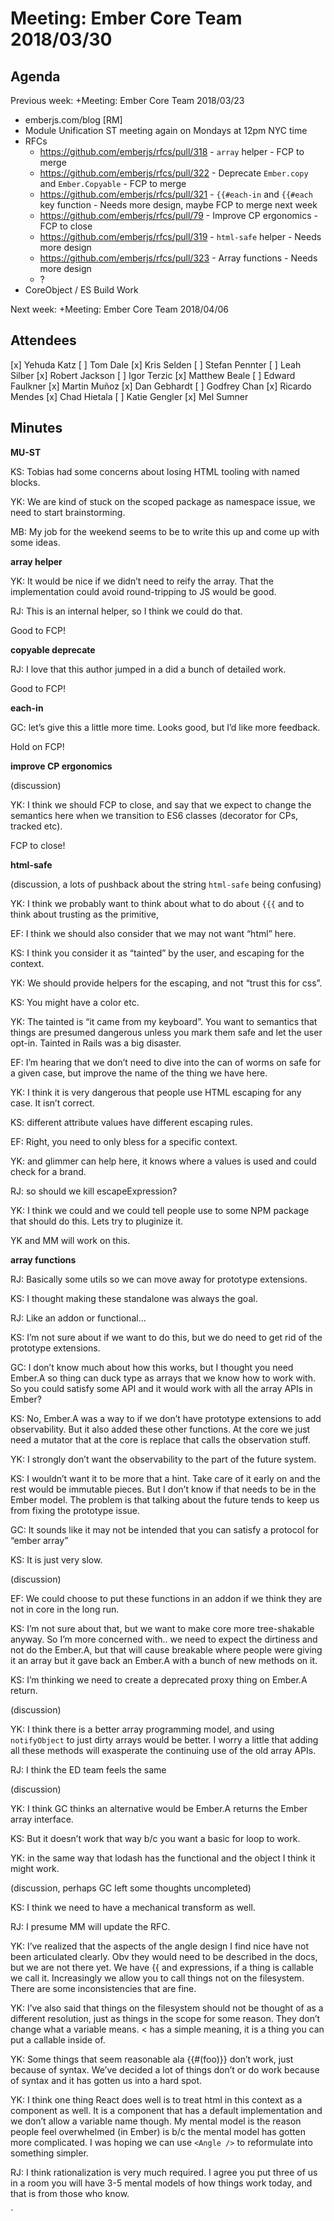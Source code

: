 # Meeting: Ember Core Team 2018/03/30

## Agenda
  Previous week: +Meeting: Ember Core Team 2018/03/23


- emberjs.com/blog [RM]
- Module Unification ST meeting again on Mondays at 12pm NYC time
- RFCs
  - https://github.com/emberjs/rfcs/pull/318 - `array` helper - FCP to merge
  - https://github.com/emberjs/rfcs/pull/322 - Deprecate `Ember.copy` and `Ember.Copyable` - FCP to merge
  - https://github.com/emberjs/rfcs/pull/321 - `{{#each-in` and `{{#each` key function - Needs more design, maybe FCP to merge next week
  - https://github.com/emberjs/rfcs/pull/79 - Improve CP ergonomics - FCP to close
  - https://github.com/emberjs/rfcs/pull/319 - `html-safe` helper - Needs more design
  - https://github.com/emberjs/rfcs/pull/323 - Array functions - Needs more design
  - <AngleBracket />?
- CoreObject / ES<latest> Build Work

Next week: +Meeting: Ember Core Team 2018/04/06

## Attendees
[x] Yehuda Katz
[ ] Tom Dale
[x] Kris Selden
[ ] Stefan Pennter
[ ] Leah Silber
[x] Robert Jackson
[ ] Igor Terzic
[x] Matthew Beale
[ ] Edward Faulkner
[x] Martin Muñoz
[x] Dan Gebhardt
[ ] Godfrey Chan
[x] Ricardo Mendes
[x] Chad Hietala
[ ] Katie Gengler
[x] Mel Sumner
## Minutes

**MU-ST**

KS: Tobias had some concerns about losing HTML tooling with named blocks.

YK: We are kind of stuck on the scoped package as namespace issue, we need to start brainstorming.

MB: My job for the weekend seems to be to write this up and come up with some ideas.

**array helper**

YK: It would be nice if we didn’t need to reify the array. That the implementation could avoid round-tripping to JS would be good.

RJ: This is an internal helper, so I think we could do that.

Good to FCP!

**copyable deprecate**

RJ: I love that this author jumped in a did a bunch of detailed work.

Good to FCP!

**each-in**

GC: let’s give this a little more time. Looks good, but I’d like more feedback.

Hold on FCP!

**improve CP ergonomics**

(discussion)

YK: I think we should FCP to close, and say that we expect to change the semantics here when we transition to ES6 classes (decorator for CPs, tracked etc).

FCP to close!

**html-safe**

(discussion, a lots of pushback about the string `html-safe` being confusing)

YK: I think we probably want to think about what to do about `{{{` and to think about trusting as the primitive,

EF: I think we should also consider that we may not want “html” here.

KS: I think you consider it as “tainted” by the user, and escaping for the context.

YK: We should provide helpers for the escaping, and not “trust this for css”.

KS: You might have a color etc.

YK: The tainted is “it came from my keyboard”. You want to semantics that things are presumed dangerous unless you mark them safe and let the user opt-in. Tainted in Rails was a big disaster.

EF: I’m hearing that we don’t need to dive into the can of worms on safe for a given case, but improve the name of the thing we have here.

YK: I think it is very dangerous that people use HTML escaping for any case. It isn’t correct.

KS: different attribute values have different escaping rules.

EF: Right, you need to only bless for a specific context.

YK: and glimmer can help here, it knows where a values is used and could check for a brand.

RJ: so should we kill escapeExpression?

YK: I think we could and we could tell people use to some NPM package that should do this. Lets try to pluginize it.

YK and MM will work on this.

**array functions**

RJ: Basically some utils so we can move away for prototype extensions.

KS: I thought making these standalone was always the goal.

RJ: Like an addon or functional…

KS: I’m not sure about if we want to do this, but we do need to get rid of the prototype extensions.

GC: I don’t know much about how this works, but I thought you need Ember.A so thing can duck type as arrays that we know how to work with. So you could satisfy some API and it would work with all the array APIs in Ember?

KS: No, Ember.A was a way to if we don’t have prototype extensions to add observability. But it also added these other functions. At the core we just need a mutator that at the core is replace that calls the observation stuff.

YK: I strongly don’t want the observability to the part of the future system.

KS: I wouldn’t want it to be more that a hint. Take care of it early on and the rest would be immutable pieces. But I don’t know if that needs to be in the Ember model. The problem is that talking about the future tends to keep us from fixing the prototype issue.

GC: It sounds like it may not be intended that you can satisfy a protocol for “ember array”

KS: It is just very slow.

(discussion)

EF: We could choose to put these functions in an addon if we think they are not in core in the long run.

KS: I’m not sure about that, but we want to make core more tree-shakable anyway. So I’m more concerned with.. we need to expect the dirtiness and not do the Ember.A, but that will cause breakable where people were giving it an array but it gave back an Ember.A with a bunch of new methods on it.

KS: I’m thinking we need to create a deprecated proxy thing on Ember.A return.

(discussion)

YK: I think there is a better array programming model, and using `notifyObject` to just dirty arrays would be better. I worry a little that adding all these methods will exasperate the continuing use of the old array APIs.

RJ: I think the ED team feels the same

(discussion)

YK: I think GC thinks an alternative would be Ember.A returns the Ember array interface.

KS: But it doesn’t work that way b/c you want a basic for loop to work.

YK: in the same way that lodash has the functional and the object I think it might work.

(discussion, perhaps GC left some thoughts uncompleted)

KS: I think we need to have a mechanical transform as well.

RJ: I presume MM will update the RFC.

**<AngleBracket />**

YK: I’ve realized that the aspects of the angle design I find nice have not been articulated clearly. Obv they would need to be described in the docs, but we are not there yet. We have {{ and expressions, if a thing is callable we call it. Increasingly we allow you to call things not on the filesystem. There are some inconsistencies that are fine.

YK: I’ve also said that things on the filesystem should not be thought of as a different resolution, just as things in the scope for some reason. They don’t change what a variable means. < has a simple meaning, it is a thing you can put a callable inside of.

YK: Some things that seem reasonable ala {{#(foo)}} don’t work, just because of syntax. We’ve decided a lot of things don’t or do work because of syntax and it has gotten us into a hard spot.

YK: I think one thing React does well is to treat html in this context as a component as well. It is a component that has a default implementation and we don’t allow a variable name though. My mental model is the reason people feel overwhelmed (in Ember) is b/c the mental model has gotten more complicated. I was hoping we can use `<Angle />` to reformulate into something simpler.

RJ: I think rationalization is very much required. I agree you put three of us in a room you will have 3-5 mental models of how things work today, and that is from those who know.




































`





